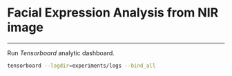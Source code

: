 # Facial Expression Analysis from NIR image

***

Run *Tensorboard* analytic dashboard.

```bash
tensorboard --logdir=experiments/logs --bind_all
```